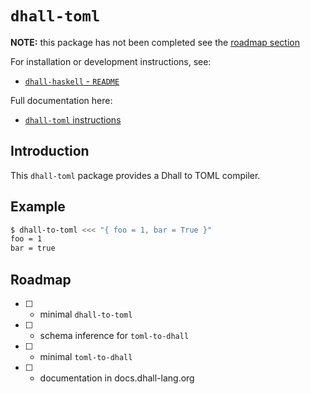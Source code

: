 # `dhall-toml`

**NOTE:** this package has not been completed see the
[roadmap section](#roadmap)

For installation or development instructions, see:

* [`dhall-haskell` - `README`](https://github.com/dhall-lang/dhall-haskell/blob/master/README.md)

Full documentation here:

* [`dhall-toml` instructions](https://hackage.haskell.org/package/dhall-toml/docs/Dhall-TOML.html)

## Introduction

This `dhall-toml` package provides a Dhall to TOML compiler.

## Example

```bash
$ dhall-to-toml <<< "{ foo = 1, bar = True }"
foo = 1
bar = true
```

## Roadmap
* [ ] - minimal `dhall-to-toml`
* [ ] - schema inference for `toml-to-dhall`
* [ ] - minimal `toml-to-dhall`
* [ ] - documentation in docs.dhall-lang.org

